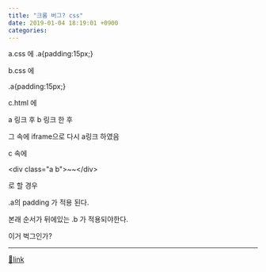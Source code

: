 ```yaml
---
title: "크롬 버그? css"
date: 2019-01-04 18:19:01 +0900
categories: 
---
```

  

a.css 에 .a{padding:15px;}

  


b.css 에

.a{padding:15px;}

  


c.html 에

a 링크 후 b 링크 한 후

그 속에 iframe으로 다시 a링크 하였음

  


c 속에

&lt;div class="a b"&gt;~~&lt;/div&gt;

로 할 경우

.a의 padding 가 적용 된다.

본래 순서가 뒤에있는 .b 가 적용되야한다.

  


이거 벅그인가?





  ***
[🔗link](http://www.mins01.com/mh/tech/read/1231)